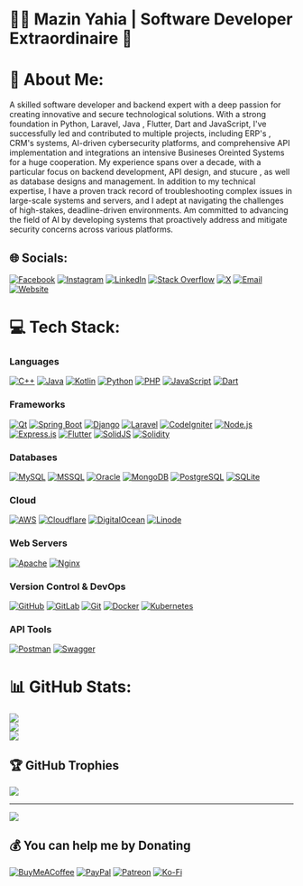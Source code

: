 # 🧑‍💻 Mazin Yahia | Software Developer Extraordinaire 🚀

# 💫 About Me:
A skilled software developer and backend expert with a deep passion for creating innovative and secure technological solutions. With a strong foundation in Python, Laravel, Java , Flutter, Dart and JavaScript, I've successfully led and contributed to multiple projects, including ERP's , CRM's systems, AI-driven cybersecurity platforms, and comprehensive API implementation and integrations an intensive Busineses Oreinted Systems for a huge cooperation. My experience spans over a decade, with a particular focus on backend development, API design, and stucure , as well as database designs and management. In addition to my technical expertise, I have a proven track record of troubleshooting complex issues in large-scale systems and servers, and I adept at navigating the challenges of high-stakes, deadline-driven environments. Am committed to advancing the field of AI by developing systems that proactively address and mitigate security concerns across various platforms.


## 🌐 Socials:
[![Facebook](https://img.shields.io/badge/Facebook-%231877F2.svg?logo=Facebook&logoColor=white)](https://facebook.com/alphazee09) [![Instagram](https://img.shields.io/badge/Instagram-%23E4405F.svg?logo=Instagram&logoColor=white)](https://instagram.com/alphazee_09) [![LinkedIn](https://img.shields.io/badge/LinkedIn-%230077B5.svg?logo=linkedin&logoColor=white)](https://linkedin.com/in/alphazee09) [![Stack Overflow](https://img.shields.io/badge/-Stackoverflow-FE7A16?logo=stack-overflow&logoColor=white)](https://stackoverflow.com/users/alphazee09) [![X](https://img.shields.io/badge/X-black.svg?logo=X&logoColor=white)](https://x.com/alphazee09) [![Email](https://img.shields.io/badge/Email-mz@mazinyahia.com-blue)](mailto:mz@mazinyahia.com) [![Website](https://img.shields.io/badge/Website-alphazee09.com-blue)](https://mazinyahia.com)


# 💻 Tech Stack:
### Languages
[![C++](https://img.shields.io/badge/C++-00599C?logo=c%2B%2B&logoColor=white)](https://en.cppreference.com/w/) 
[![Java](https://img.shields.io/badge/Java-007396?logo=java&logoColor=white)](https://www.java.com/) 
[![Kotlin](https://img.shields.io/badge/Kotlin-0095D5?logo=kotlin&logoColor=white)](https://kotlinlang.org/) 
[![Python](https://img.shields.io/badge/Python-3776AB?logo=python&logoColor=white)](https://www.python.org/) 
[![PHP](https://img.shields.io/badge/PHP-777BB4?logo=php&logoColor=white)](https://www.php.net/) 
[![JavaScript](https://img.shields.io/badge/JavaScript-F7DF1E?logo=javascript&logoColor=black)](https://www.javascript.com/) 
[![Dart](https://img.shields.io/badge/Dart-0175C2?logo=dart&logoColor=white)](https://dart.dev/)

### Frameworks
[![Qt](https://img.shields.io/badge/Qt-41CD52?logo=qt&logoColor=white)](https://www.qt.io/) 
[![Spring Boot](https://img.shields.io/badge/Spring_Boot-6DB33F?logo=spring-boot&logoColor=white)](https://spring.io/projects/spring-boot) 
[![Django](https://img.shields.io/badge/Django-092E20?logo=django&logoColor=white)](https://www.djangoproject.com/) 
[![Laravel](https://img.shields.io/badge/Laravel-FF2D20?logo=laravel&logoColor=white)](https://laravel.com/) 
[![CodeIgniter](https://img.shields.io/badge/CodeIgniter-EF4223?logo=codeigniter&logoColor=white)](https://codeigniter.com/) 
[![Node.js](https://img.shields.io/badge/Node.js-339933?logo=nodedotjs&logoColor=white)](https://nodejs.org/) 
[![Express.js](https://img.shields.io/badge/Express.js-000000?logo=express&logoColor=white)](https://expressjs.com/) 
[![Flutter](https://img.shields.io/badge/Flutter-02569B?logo=flutter&logoColor=white)](https://flutter.dev/) 
[![SolidJS](https://img.shields.io/badge/SolidJS-2C4F7C?logo=solid&logoColor=white)](https://solidjs.com/) 
[![Solidity](https://img.shields.io/badge/Solidity-363636?logo=solidity&logoColor=white)](https://soliditylang.org/)

### Databases
[![MySQL](https://img.shields.io/badge/MySQL-4479A1?logo=mysql&logoColor=white)](https://www.mysql.com/) 
[![MSSQL](https://img.shields.io/badge/Microsoft_SQL_Server-CC2927?logo=microsoft-sql-server&logoColor=white)](https://www.microsoft.com/en-us/sql-server) 
[![Oracle](https://img.shields.io/badge/Oracle-F80000?logo=oracle&logoColor=white)](https://www.oracle.com/database/) 
[![MongoDB](https://img.shields.io/badge/MongoDB-47A248?logo=mongodb&logoColor=white)](https://www.mongodb.com/) 
[![PostgreSQL](https://img.shields.io/badge/PostgreSQL-4169E1?logo=postgresql&logoColor=white)](https://www.postgresql.org/) 
[![SQLite](https://img.shields.io/badge/SQLite-003B57?logo=sqlite&logoColor=white)](https://www.sqlite.org/)

### Cloud
[![AWS](https://img.shields.io/badge/Amazon_AWS-232F3E?logo=amazon-aws&logoColor=white)](https://aws.amazon.com/) 
[![Cloudflare](https://img.shields.io/badge/Cloudflare-F38020?logo=cloudflare&logoColor=white)](https://www.cloudflare.com/) 
[![DigitalOcean](https://img.shields.io/badge/DigitalOcean-0080FF?logo=digitalocean&logoColor=white)](https://www.digitalocean.com/) 
[![Linode](https://img.shields.io/badge/Linode-00A95C?logo=linode&logoColor=white)](https://www.linode.com/)

### Web Servers
[![Apache](https://img.shields.io/badge/Apache-D22128?logo=apache&logoColor=white)](https://httpd.apache.org/) 
[![Nginx](https://img.shields.io/badge/Nginx-009639?logo=nginx&logoColor=white)](https://www.nginx.com/)

### Version Control & DevOps
[![GitHub](https://img.shields.io/badge/GitHub-181717?logo=github&logoColor=white)](https://github.com/) 
[![GitLab](https://img.shields.io/badge/GitLab-FCA121?logo=gitlab&logoColor=white)](https://gitlab.com/) 
[![Git](https://img.shields.io/badge/Git-F05032?logo=git&logoColor=white)](https://git-scm.com/) 
[![Docker](https://img.shields.io/badge/Docker-2496ED?logo=docker&logoColor=white)](https://www.docker.com/) 
[![Kubernetes](https://img.shields.io/badge/Kubernetes-326CE5?logo=kubernetes&logoColor=white)](https://kubernetes.io/)

### API Tools
[![Postman](https://img.shields.io/badge/Postman-FF6C37?logo=postman&logoColor=white)](https://www.postman.com/) 
[![Swagger](https://img.shields.io/badge/Swagger-85EA2D?logo=swagger&logoColor=white)](https://swagger.io/)

# 📊 GitHub Stats:
![](https://github-readme-stats.vercel.app/api?username=alphazee09&theme=gotham&hide_border=false&include_all_commits=true&count_private=true)<br/>
![](https://github-readme-streak-stats.herokuapp.com/?user=alphazee09&theme=gotham&hide_border=false)<br/>
![](https://github-readme-stats.vercel.app/api/top-langs/?username=alphazee09&theme=gotham&hide_border=false&include_all_commits=true&count_private=true&layout=compact)

## 🏆 GitHub Trophies
![](https://github-profile-trophy.vercel.app/?username=alphazee09&theme=radical&no-frame=false&no-bg=true&margin-w=4)

---
[![](https://visitcount.itsvg.in/api?id=alphazee09&icon=6&color=0)](https://visitcount.itsvg.in)

  ## 💰 You can help me by Donating
  [![BuyMeACoffee](https://img.shields.io/badge/Buy%20Me%20a%20Coffee-ffdd00?style=for-the-badge&logo=buy-me-a-coffee&logoColor=black)](https://buymeacoffee.com/alphazee09) [![PayPal](https://img.shields.io/badge/PayPal-00457C?style=for-the-badge&logo=paypal&logoColor=white)](https://paypal.me/alphazee09) [![Patreon](https://img.shields.io/badge/Patreon-F96854?style=for-the-badge&logo=patreon&logoColor=white)](https://patreon.com/alphazee09) [![Ko-Fi](https://img.shields.io/badge/Ko--fi-F16061?style=for-the-badge&logo=ko-fi&logoColor=white)](https://ko-fi.com/alphazee09) 

  
<!-- Proudly created with GPRM ( https://gprm.itsvg.in ) -->

